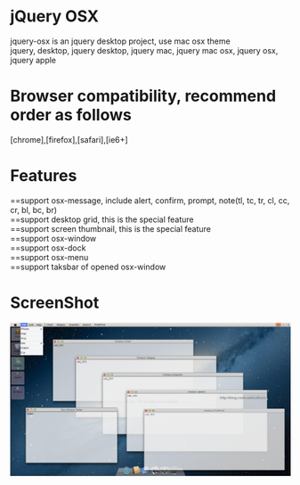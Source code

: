 # jQuery OSX
jquery-osx is an jquery desktop project, use mac osx theme  
jquery, desktop, jquery desktop, jquery mac, jquery mac osx, jquery osx, jquery apple  

# Browser compatibility, recommend order as follows  
[chrome],[firefox],[safari],[ie6+]  

# Features  
==support osx-message, include alert, confirm, prompt, note(tl, tc, tr, cl, cc, cr, bl, bc, br)  
==support desktop grid, this is the special feature  
==support screen thumbnail, this is the special feature  
==support osx-window  
==support osx-dock  
==support osx-menu  
==support taksbar of opened osx-window  

# ScreenShot  
![jquery osx](https://github.com/jelly-liu/jquery-osx/blob/master/ScreenShot.jpg "jquery osx")  
